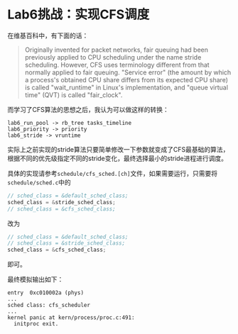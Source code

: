 # Lab6挑战：实现CFS调度

在维基百科中，有下面的话：

> Originally invented for packet networks, fair queuing had been previously applied to CPU scheduling under the name stride scheduling. However, CFS uses terminology different from that normally applied to fair queuing. "Service error" (the amount by which a process's obtained CPU share differs from its expected CPU share) is called "wait_runtime" in Linux's implementation, and "queue virtual time" (QVT) is called "fair_clock".

而学习了CFS算法的思想之后，我认为可以做这样的转换：

```
lab6_run_pool -> rb_tree tasks_timeline
lab6_priority -> priority
lab6_stride -> vruntime
```

实际上之前实现的stride算法只要简单修改一下参数就变成了CFS最基础的算法，根据不同的优先级指定不同的stride变化，最终选择最小的stride进程进行调度。

具体的实现请参考`schedule/cfs_sched.[ch]`文件，如果需要运行，只需要将`schedule/sched.c`中的

```c
// sched_class = &default_sched_class;
sched_class = &stride_sched_class;
// sched_class = &cfs_sched_class;
```

改为

```c
// sched_class = &default_sched_class;
// sched_class = &stride_sched_class;
sched_class = &cfs_sched_class;
```

即可。

最终模拟输出如下：

```
entry  0xc010002a (phys)
...
sched class: cfs_scheduler
...
kernel panic at kern/process/proc.c:491:
  initproc exit.
```
